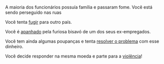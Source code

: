 A maioria dos funcionários possuía família e passaram fome. Você está sendo perseguido nas ruas

Você tenta [fugir](fugir/fugir.md) para outro país.

Você é [apanhado](apanhado/apanhado.md) pela furiosa bisavó de um dos seus ex-empregados.

Você tem ainda algumas poupanças e tenta [resolver o problema](resolverProblema/resolverProblema.md) com esse dinheiro.

Você decide responder na mesma moeda e parte para a [violência](violencia/violencia.md)!